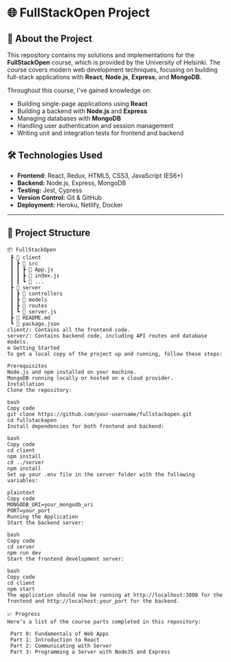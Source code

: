 # 🌐 FullStackOpen Project


## 🚀 About the Project

This repository contains my solutions and implementations for the **FullStackOpen** course, which is provided by the University of Helsinki. The course covers modern web development techniques, focusing on building full-stack applications with **React**, **Node.js**, **Express**, and **MongoDB**.

Throughout this course, I've gained knowledge on:

- Building single-page applications using **React**
- Building a backend with **Node.js** and **Express**
- Managing databases with **MongoDB**
- Handling user authentication and session management
- Writing unit and integration tests for frontend and backend

## 🛠️ Technologies Used

- **Frontend:** React, Redux, HTML5, CSS3, JavaScript (ES6+)
- **Backend:** Node.js, Express, MongoDB
- **Testing:** Jest, Cypress
- **Version Control:** Git & GitHub
- **Deployment:** Heroku, Netlify, Docker

---

## 📂 Project Structure

```plaintext
📦 FullStackOpen
 ┣ 📂 client
 ┃ ┣ 📂 src
 ┃ ┃ ┣ 📜 App.js
 ┃ ┃ ┣ 📜 index.js
 ┃ ┃ ┗ 📜 ...
 ┣ 📂 server
 ┃ ┣ 📂 controllers
 ┃ ┣ 📂 models
 ┃ ┣ 📂 routes
 ┃ ┗ 📜 server.js
 ┣ 📜 README.md
 ┗ 📜 package.json
client/: Contains all the frontend code.
server/: Contains backend code, including API routes and database models.
⚙️ Getting Started
To get a local copy of the project up and running, follow these steps:

Prerequisites
Node.js and npm installed on your machine.
MongoDB running locally or hosted on a cloud provider.
Installation
Clone the repository:

bash
Copy code
git clone https://github.com/your-username/fullstackopen.git
cd fullstackopen
Install dependencies for both frontend and backend:

bash
Copy code
cd client
npm install
cd ../server
npm install
Set up your .env file in the server folder with the following variables:

plaintext
Copy code
MONGODB_URI=your_mongodb_uri
PORT=your_port
Running the Application
Start the backend server:

bash
Copy code
cd server
npm run dev
Start the frontend development server:

bash
Copy code
cd client
npm start
The application should now be running at http://localhost:3000 for the frontend and http://localhost:your_port for the backend.

📈 Progress
Here’s a list of the course parts completed in this repository:

 Part 0: Fundamentals of Web Apps
 Part 1: Introduction to React
 Part 2: Communicating with Server
 Part 3: Programming a Server with NodeJS and Express